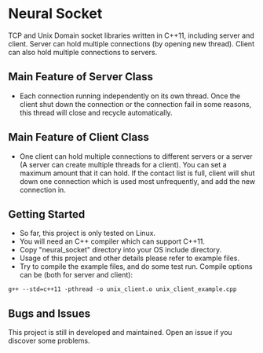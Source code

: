 # Neural Socket

TCP and Unix Domain socket libraries written in C++11, including server and client. Server can hold multiple connections (by opening new thread). Client can also hold multiple connections to servers.

## Main Feature of Server Class

* Each connection running independently on its own thread. Once the client shut down the connection or the connection fail in some reasons, this thread will close and recycle automatically.

## Main Feature of Client Class

* One client can hold multiple connections to different servers or a server (A server can create multiple threads for a client). You can set a maximum amount that it can hold. If the contact list is full, client will shut down one connection which is used most unfrequently, and add the new connection in.

## Getting Started

* So far, this project is only tested on Linux. 
* You will need an C++ compiler which can support C++11.
* Copy "neural_socket" directory into your OS include directory.
* Usage of this project and other details please refer to example files.
* Try to compile the example files, and do some test run. Compile options can be (both for server and client):

```
g++ --std=c++11 -pthread -o unix_client.o unix_client_example.cpp
```

## Bugs and Issues

This project is still in developed and maintained. Open an issue if you discover some problems.
